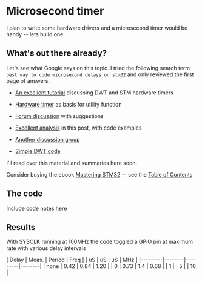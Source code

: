 # Microsecond timer

I plan to write some hardware drivers and a microsecond timer would be handy -- lets build one

## What's out there already?

Let's see what Google says on this topic. I tried the following search term ``best way to code microsecond delays on stm32`` and
only reviewed the first page of answers.

* [An excellent tutorial](https://deepbluembedded.com/stm32-delay-microsecond-millisecond-utility-dwt-delay-timer-delay/) 
discussing DWT and STM hardware timers
* [Hardware timer](https://controllerstech.com/create-1-microsecond-delay-stm32/) as basis for utility function
* [Forum discussion](https://electronics.stackexchange.com/questions/451512/what-is-the-best-way-to-implement-a-microseconds-precise-delay-measurement) 
with suggestions
* [Excellent analysis](https://www.carminenoviello.com/2015/09/04/precisely-measure-microseconds-stm32/) in this post, with code examples
* [Another discussion group](https://electronics.stackexchange.com/questions/451512/what-is-the-best-way-to-implement-a-microseconds-precise-delay-measurement)

* [Simple DWT code](https://github.com/keatis/dwt_delay)

I'll read over this material and summaries here soon.

Consider buying the ebook [Mastering STM32](https://leanpub.com/mastering-stm32?utm_campaign=mastering-stm32&utm_medium=embed&utm_source=embedder) 
-- see the [Table of Contents](https://www.carminenoviello.com/mastering-stm32-toc.pdf)




## The code

Include code notes here

## Results

With SYSCLK running at 100MHz the code toggled a GPIO pin at maximum rate with various delay intervals

| Delay   | Meas.  | Period  | Freq   |
| uS      | uS     | uS      | MHz    |
|---------|--------|---------|--------|
| none    |   0.42 |   0.84  | 1.20   |
|   0     |   0.73 |   1.4   | 0.68   |
|   1     |
|   5     |
|  10     |


